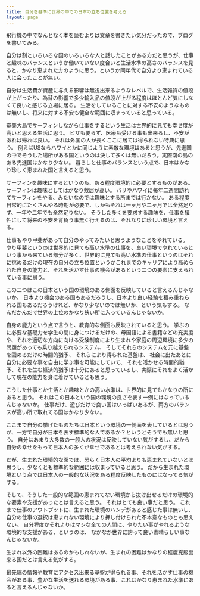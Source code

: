 ```yaml
---
title: 自分を基準に世界の中での日本の立ち位置を考える
layout: page
---
```

飛行機の中でなんとなく本を読むよりは文章を書きたい気分だったので、ブログを書いてみる。

自分は割といろいろな国のいろいろな人と話したことがある方だと思うが、仕事と趣味のバランスというか働いていない度合いと生活水準の高さのバランスを見ると、かなり恵まれた方のように思う。というか同年代で自分より恵まれている人に会ったことが無い。

自分は生活費が資産に与える影響は無視出来るようなレベルで、生活雑貨の値段が上がったり、為替の影響で多少輸入品の値段が上がる程度はほとんど気にしなくて良いと感じる立場に居る。
生活をしていることに対する不安のようなものは無いし、将来に対する不安も健全な範囲に収まっていると思っている。

奄美大島でサーフィンしながら仕事をするという生活は世界的に見ても幸せ度が高いと思える生活に思う。
ビザも要らず、医療も受ける事も出来るし、不安があれば帰れば良い。
それは外国の人が長くここに居ては得られない特典に思う。
例えばUSならハワイとかに同じように素敵な環境はあると思うが、先進国の中でそうした場所がある国というのは決して多くは無いだろう。実際南の島のある先進国はかなり少ない。
暮らしと仕事のバランスという点で、日本はかなり珍しく恵まれた国と言えると思う。

サーフィンを趣味にするというのも、ある程度環境的に必要とするものがある。
サーフィンは趣味としてはかなり敷居が高い。
バリやハワイに毎年二週間訪れてサーフィンをやる、みたいなのでは趣味とする所までは行かない。
ある程度日常的にたくさんやる時期が必要で、しかもそれは一ヶ月や二ヶ月では全然足りず、一年や二年でも全然足りない。
そうした多くを要求する趣味を、仕事を犠牲にして将来の不安を背負う事無く行えるのは、それなりに珍しい環境と言える。

仕事もやり甲斐があって自分のやってみたいと思うようなことをやれている。
やり甲斐というのは世界的に見ても高い水準の仕事を、良い環境でやれているという事から来ている部分が多く、世界的に見ても高い水準の仕事というのはそれに挑めるだけの現在の自分の立ち位置というかこれまでのキャリアにより高められた自身の能力と、それを活かす仕事の機会があるという二つの要素に支えられている事に思う。

この二つはこの日本という国の環境のある側面を反映していると言えるんじゃないか。
日本より機会のある国もあるだろうし、日本より良い経験を積み重ねられる国もあるだろうけれど、かなり少ないのでは無いか、という気もする。
なんだかんだで世界の上位のかなり狭い所に入っているんじゃないか。

自身の能力という点で言うと、教育的な側面も反映されていると思う。
学ぶのに必要な基礎力を学生の間に身につけるだけの、母国語による書籍などの充実度や、それを適切な方向に向ける受験制度により生まれや家庭の周辺環境に多少の問題があっても乗り越えられるシステム、
そしてそれらのシステムを元に基盤を固めるだけの時間的猶予、
それらにより得られた基盤は、
社会に出たあとに自分に必要な事を自由に学ぶ事を可能にしていて、
それを活かせる時間的猶予、それを生む経済的猶予は十分にあると思っているし、実際にそれをよく活かして現在の能力を身に着けているとも思う。

こうした仕事とか生活とか趣味とかの高い水準は、世界的に見てもかなりの所にあると思う。
それはこの日本という国の環境の良さを表す一例にはなっているんじゃないか。
仕事だけ、遊びだけで良い国はいっぱいあるが、両方のバランスが高い所で取れてる国はかなり少ない。

ここまで自分の挙げたものたちは日本という環境の一側面を表しているとは思うが、一方で自分が日本を表す標準的な人であるか？というとそうでも無いと思う。
自分はあまり大多数の一般人の状況は反映していない気がするし、だから自分の幸せをもって日本人の多くが幸せであるとは考えられない気がする。

だが、生まれた環境的な面では、恐らく日本人の平均よりも恵まれていないとは思うし、少なくとも標準的な範囲には収まっていると思う。
だから生まれた環境という点では日本人の一般的な状況をある程度反映したものにはなってる気がする。

そして、そうした一般的な範囲の恵まれてない環境から抜け出せるだけの環境的な要素や支援があったとは言えると思う。
それはとても良い事だと思う。
これまで仕事のアウトプットに、生まれた環境のハンデがあると感じた事は無いし、
自分の仕事の選択は恵まれない環境により押し付けられた不本意なものとも思えない。
自分程度かそれよりはマシな全ての人間に、やりたい事がやれるような環境的な支援がある、というのは、
なかなか世界に誇って良い素晴らしい事なんじゃないか。

生まれ以外の困難はあるのかもしれないが、生まれの困難はかなりの程度克服出来る国だとは言える気がする。

最先端の情報や教育にアクセス出来る基盤が得られる事、それを活かす仕事の機会がある事、豊かな生活を送れる環境がある事、これはかなり恵まれた水準にあると言えるんじゃないか。
